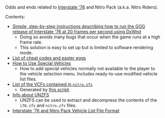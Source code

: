 Odds and ends related to [Interstate '76](https://en.wikipedia.org/wiki/Interstate_%2776) and Nitro Pack (a.k.a. Nitro Riders).

Contents:
* [Simple, step-by-step instructions describing how to run the GOG release of Interstate '76 at 20 frames per second using DxWnd](running-interstate-76-gog-release-using-dxwnd.md)
    * Doing so avoids many bugs that occur when the game runs at a high frame rate.
    * This solution is easy to set up but is limited to software rendering mode.
* [List of cheat codes and easter eggs](cheat-codes-and-easter-eggs.md)
* [How to Use Special Vehicles](how-to-use-special-vehicles.md)
    * How to add special vehicles normally not available to the player to the vehicle selection menu. Includes ready-to-use modified vehicle list files.
* [List of the VCFs contained in `nitro.zfs`](nitro-vcf-list.md)
    * Generated by [this script](scripts/parse-nitro-vcfs.py).
* [Info about UNZFS](unzfs-info.md)
    * UNZFS can be used to extract and decompress the contents of the `i76.zfs` and `nitro.zfs` files.
* [Interstate '76 and Nitro Pack Vehicle List File Format](file-format-vehicle-list.md)
